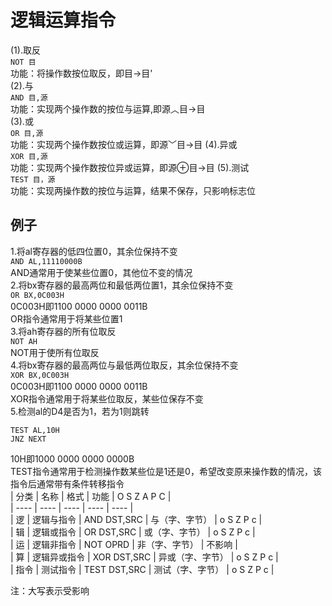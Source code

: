 # 逻辑运算指令
(1).取反  
`NOT 目`  
功能：将操作数按位取反，即目->目'  
(2).与  
`AND 目,源`  
功能：实现两个操作数的按位与运算,即源︿目->目  
(3).或  
`OR 目,源`  
功能：实现两个操作数按位或运算，即源﹀目->目
(4).异或  
`XOR 目,源`  
功能：实现两个操作数按位异或运算，即源⊕目->目
(5).测试  
`TEST 目，源`  
功能：实现两操作数的按位与运算，结果不保存，只影响标志位  
## 例子
1.将al寄存器的低四位置0，其余位保持不变  
`AND AL,11110000B`  
AND通常用于使某些位置0，其他位不变的情况  
2.将bx寄存器的最高两位和最低两位置1，其余位保持不变  
`OR BX,0C003H`  
0C003H即1100 0000 0000 0011B  
OR指令通常用于将某些位置1  
3.将ah寄存器的所有位取反  
`NOT AH`  
NOT用于使所有位取反  
4.将bx寄存器的最高两位与最低两位取反，其余位保持不变  
`XOR BX,0C003H`  
0C003H即1100 0000 0000 0011B  
XOR指令通常用于将某些位取反，某些位保存不变  
5.检测al的D4是否为1，若为1则跳转  
```
TEST AL,10H
JNZ NEXT
```
10H即1000 0000 0000 0000B  
TEST指令通常用于检测操作数某些位是1还是0，希望改变原来操作数的情况，该指令后通常带有条件转移指令  
| 分类  | 名称  | 格式  | 功能  | O S Z A P C |  
| ----  | ----  | ----  | ----  | ----  |  
| 逻  | 逻辑与指令 | AND DST,SRC | 与（字、字节） | o S Z P c |  
| 辑 | 逻辑或指令 | OR DST,SRC | 或（字、字节） | o S Z P c |  
| 运 | 逻辑非指令 | NOT OPRD | 非（字、字节） | 不影响 |  
| 算 | 逻辑异或指令 | XOR DST,SRC | 异或（字、字节） | o S Z P c |  
| 指令 | 测试指令 | TEST DST,SRC | 测试（字、字节） | o S Z P c |  

注：大写表示受影响  
